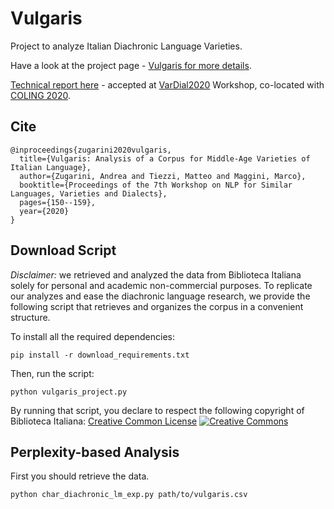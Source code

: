 # Vulgaris
Project to analyze Italian Diachronic Language Varieties.

Have a look at the project page - [Vulgaris for more details](https://sailab.diism.unisi.it/vulgaris/).

[Technical report here](https://arxiv.org/abs/2010.05993) - accepted at [VarDial2020](https://sites.google.com/view/vardial2020/home) Workshop, co-located with [COLING 2020](https://coling2020.org/).

## Cite

```
@inproceedings{zugarini2020vulgaris,
  title={Vulgaris: Analysis of a Corpus for Middle-Age Varieties of Italian Language},
  author={Zugarini, Andrea and Tiezzi, Matteo and Maggini, Marco},
  booktitle={Proceedings of the 7th Workshop on NLP for Similar Languages, Varieties and Dialects},
  pages={150--159},
  year={2020}
}
```

## Download Script



*Disclaimer:* we retrieved and analyzed the data from Biblioteca Italiana solely for personal and academic non-commercial purposes.
To replicate our analyzes and ease the diachronic language research,
we provide the following script that retrieves and organizes the corpus in a convenient structure.


To install all the required dependencies:

```
pip install -r download_requirements.txt
```
Then, run the script:

```
python vulgaris_project.py
```

By running that script, you declare to respect the following copyright of Biblioteca Italiana:
[Creative Common License](http://creativecommons.org/licenses/by-nc-nd/2.0/it/)
[![Creative Commons](https://i.creativecommons.org/l/by-nc-nd/2.0/it/88x31.png)](http://creativecommons.org/licenses/by-nc-nd/2.0/it/)

## Perplexity-based Analysis
First you should retrieve the data.

```
python char_diachronic_lm_exp.py path/to/vulgaris.csv
```